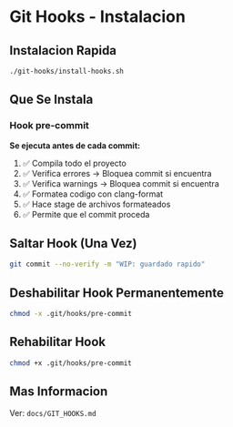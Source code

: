 # Git Hooks - Instalacion

## Instalacion Rapida

```bash
./git-hooks/install-hooks.sh
```

## Que Se Instala

### Hook pre-commit

**Se ejecuta antes de cada commit:**
1. ✅ Compila todo el proyecto
2. ✅ Verifica errores → Bloquea commit si encuentra
3. ✅ Verifica warnings → Bloquea commit si encuentra
4. ✅ Formatea codigo con clang-format
5. ✅ Hace stage de archivos formateados
6. ✅ Permite que el commit proceda

## Saltar Hook (Una Vez)

```bash
git commit --no-verify -m "WIP: guardado rapido"
```

## Deshabilitar Hook Permanentemente

```bash
chmod -x .git/hooks/pre-commit
```

## Rehabilitar Hook

```bash
chmod +x .git/hooks/pre-commit
```

## Mas Informacion

Ver: `docs/GIT_HOOKS.md`

